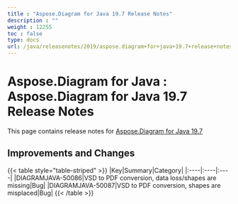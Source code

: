 ```yaml
---
title : "Aspose.Diagram for Java 19.7 Release Notes" 
description : "" 
weight : 12255 
toc : false
type: docs
url: /java/releasenotes/2019/aspose.diagram+for+java+19.7+release+notes/
---
```


# Aspose.Diagram for Java : Aspose.Diagram for Java 19.7 Release Notes


This page contains release notes for [Aspose.Diagram for Java 19.7](https://repository.aspose.com/repo/com/aspose/aspose-diagram/19.7/)

## Improvements and Changes

{{< table style="table-striped" >}}
|Key|Summary|Category|
|:----|:----|:----|
|DIAGRAMJAVA-50086|VSD to PDF conversion, data loss/shapes are missing|Bug|
|DIAGRAMJAVA-50087|VSD to PDF conversion, shapes are misplaced|Bug|
{{< /table >}}

